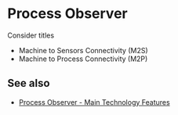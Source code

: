 # Process Observer

Consider titles

- Machine to Sensors Connectivity (M2S)
- Machine to Process Connectivity (M2P)

## See also

- [Process Observer - Main Technology Features](http://www.commsvr.com/Howitworks/Technologie.aspx) 
